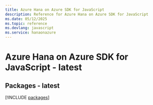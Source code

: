 ```yaml
---
title: Azure Hana on Azure SDK for JavaScript
description: Reference for Azure Hana on Azure SDK for JavaScript
ms.date: 05/12/2025
ms.topic: reference
ms.devlang: javascript
ms.service: hanaonazure
---
```

# Azure Hana on Azure SDK for JavaScript - latest
## Packages - latest
[!INCLUDE [packages](hana-on-azure-index.md)]